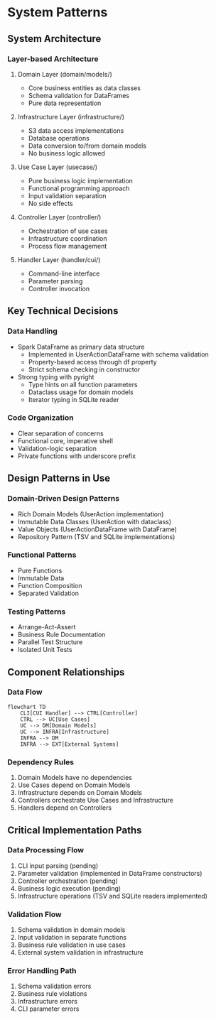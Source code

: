 # System Patterns

## System Architecture

### Layer-based Architecture
1. Domain Layer (domain/models/)
   - Core business entities as data classes
   - Schema validation for DataFrames
   - Pure data representation

2. Infrastructure Layer (infrastructure/)
   - S3 data access implementations
   - Database operations
   - Data conversion to/from domain models
   - No business logic allowed

3. Use Case Layer (usecase/)
   - Pure business logic implementation
   - Functional programming approach
   - Input validation separation
   - No side effects

4. Controller Layer (controller/)
   - Orchestration of use cases
   - Infrastructure coordination
   - Process flow management

5. Handler Layer (handler/cui/)
   - Command-line interface
   - Parameter parsing
   - Controller invocation

## Key Technical Decisions

### Data Handling
- Spark DataFrame as primary data structure
  - Implemented in UserActionDataFrame with schema validation
  - Property-based access through df property
  - Strict schema checking in constructor
- Strong typing with pyright
  - Type hints on all function parameters
  - Dataclass usage for domain models
  - Iterator typing in SQLite reader

### Code Organization
- Clear separation of concerns
- Functional core, imperative shell
- Validation-logic separation
- Private functions with underscore prefix

## Design Patterns in Use

### Domain-Driven Design Patterns
- Rich Domain Models (UserAction implementation)
- Immutable Data Classes (UserAction with dataclass)
- Value Objects (UserActionDataFrame with DataFrame)
- Repository Pattern (TSV and SQLite implementations)

### Functional Patterns
- Pure Functions
- Immutable Data
- Function Composition
- Separated Validation

### Testing Patterns
- Arrange-Act-Assert
- Business Rule Documentation
- Parallel Test Structure
- Isolated Unit Tests

## Component Relationships

### Data Flow
```mermaid
flowchart TD
    CLI[CUI Handler] --> CTRL[Controller]
    CTRL --> UC[Use Cases]
    UC --> DM[Domain Models]
    UC --> INFRA[Infrastructure]
    INFRA --> DM
    INFRA --> EXT[External Systems]
```

### Dependency Rules
1. Domain Models have no dependencies
2. Use Cases depend on Domain Models
3. Infrastructure depends on Domain Models
4. Controllers orchestrate Use Cases and Infrastructure
5. Handlers depend on Controllers

## Critical Implementation Paths

### Data Processing Flow
1. CLI input parsing (pending)
2. Parameter validation (implemented in DataFrame constructors)
3. Controller orchestration (pending)
4. Business logic execution (pending)
5. Infrastructure operations (TSV and SQLite readers implemented)

### Validation Flow
1. Schema validation in domain models
2. Input validation in separate functions
3. Business rule validation in use cases
4. External system validation in infrastructure

### Error Handling Path
1. Schema validation errors
2. Business rule violations
3. Infrastructure errors
4. CLI parameter errors
